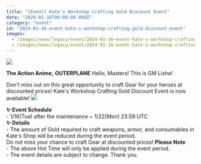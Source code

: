 ```yaml
---
title: "[Event] Kate's Workshop Crafting Gold Discount Event"
date: "2024-01-16T00:00:00.000Z"
category: "event"
id: "2024-01-16-event-kate-s-workshop-crafting-gold-discount-event"
images:
  - /images/news/legacy/event/2024-01-16-event-kate-s-workshop-crafting-gold-discount-event/dcb6edf04746417e850d0919dd4c6dc0.webp
  - /images/news/legacy/event/2024-01-16-event-kate-s-workshop-crafting-gold-discount-event/7604a681c0f648d0adc70f7c95a9f933_002.webp
---
```


![](/images/news/legacy/event/2024-01-16-event-kate-s-workshop-crafting-gold-discount-event/dcb6edf04746417e850d0919dd4c6dc0.webp)  
  
**The Action Anime,** **OUTERPLANE** Hello, Masters! This is GM Lisha!  
  
Don't miss out on this great opportunity to craft Gear for your heroes at discounted prices! Kate's Workshop Crafting Gold Discount Event is now available! ![](/images/news/legacy/event/2024-01-16-event-kate-s-workshop-crafting-gold-discount-event/7604a681c0f648d0adc70f7c95a9f933_002.webp)  
  
**✨** **Event Schedule**  
\- 1/16(Tue) after the maintenance ~ 1/22(Mon) 23:59 UTC  
**✨** **Details**  
\- The amount of Gold required to craft weapons, armor, and consumables in Kate's Shop will be reduced during the event period.  
Do not miss your chance to craft Gear at discounted prices! **Please Note**  
\- The above Hot Time will only be applied during the event period.  
\- The event details are subject to change. Thank you.
